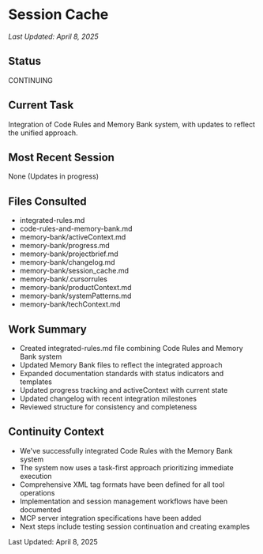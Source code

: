 # Session Cache

*Last Updated: April 8, 2025*

## Status
CONTINUING

## Current Task
Integration of Code Rules and Memory Bank system, with updates to reflect the unified approach.

## Most Recent Session
None (Updates in progress)

## Files Consulted
- integrated-rules.md
- code-rules-and-memory-bank.md
- memory-bank/activeContext.md
- memory-bank/progress.md
- memory-bank/projectbrief.md
- memory-bank/changelog.md
- memory-bank/session_cache.md
- memory-bank/.cursorrules
- memory-bank/productContext.md
- memory-bank/systemPatterns.md
- memory-bank/techContext.md

## Work Summary
- Created integrated-rules.md file combining Code Rules and Memory Bank system
- Updated Memory Bank files to reflect the integrated approach
- Expanded documentation standards with status indicators and templates
- Updated progress tracking and activeContext with current state
- Updated changelog with recent integration milestones
- Reviewed structure for consistency and completeness

## Continuity Context
- We've successfully integrated Code Rules with the Memory Bank system
- The system now uses a task-first approach prioritizing immediate execution
- Comprehensive XML tag formats have been defined for all tool operations
- Implementation and session management workflows have been documented
- MCP server integration specifications have been added
- Next steps include testing session continuation and creating examples

Last Updated: April 8, 2025